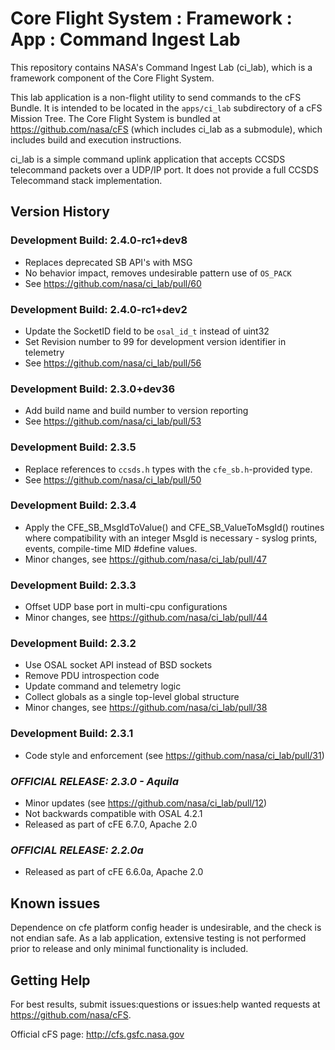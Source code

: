 # Core Flight System : Framework : App : Command Ingest Lab

This repository contains NASA's Command Ingest Lab (ci_lab), which is a framework component of the Core Flight System.

This lab application is a non-flight utility to send commands to the cFS Bundle. It is intended to be located in the `apps/ci_lab` subdirectory of a cFS Mission Tree. The Core Flight System is bundled at <https://github.com/nasa/cFS> (which includes ci_lab as a submodule), which includes build and execution instructions.

ci_lab is a simple command uplink application that accepts CCSDS telecommand packets over a UDP/IP port. It does not provide a full CCSDS Telecommand stack implementation.

## Version History

### Development Build: 2.4.0-rc1+dev8

- Replaces deprecated SB API's with MSG
- No behavior impact, removes undesirable pattern use of `OS_PACK`
- See <https://github.com/nasa/ci_lab/pull/60>

### Development Build: 2.4.0-rc1+dev2

- Update the SocketID field to be `osal_id_t` instead of uint32
- Set Revision number to 99 for development version identifier in telemetry
- See <https://github.com/nasa/ci_lab/pull/56>


### Development Build: 2.3.0+dev36

- Add build name and build number to version reporting
- See <https://github.com/nasa/ci_lab/pull/53>

### Development Build: 2.3.5

- Replace references to `ccsds.h` types with the `cfe_sb.h`-provided type.
- See <https://github.com/nasa/ci_lab/pull/50>

### Development Build: 2.3.4

- Apply the CFE_SB_MsgIdToValue() and CFE_SB_ValueToMsgId() routines where compatibility with an integer MsgId is necessary - syslog prints, events, compile-time MID #define values.
- Minor changes, see <https://github.com/nasa/ci_lab/pull/47>

### Development Build: 2.3.3

- Offset UDP base port in multi-cpu configurations
- Minor changes, see <https://github.com/nasa/ci_lab/pull/44>

### Development Build: 2.3.2

- Use OSAL socket API instead of BSD sockets
- Remove PDU introspection code
- Update command and telemetry logic
- Collect globals as a single top-level global structure
- Minor changes, see <https://github.com/nasa/ci_lab/pull/38>

### Development Build: 2.3.1

- Code style and enforcement (see <https://github.com/nasa/ci_lab/pull/31>)

### _**OFFICIAL RELEASE: 2.3.0 - Aquila**_

- Minor updates (see <https://github.com/nasa/ci_lab/pull/12>)
- Not backwards compatible with OSAL 4.2.1
- Released as part of cFE 6.7.0, Apache 2.0

### _**OFFICIAL RELEASE: 2.2.0a**_

- Released as part of cFE 6.6.0a, Apache 2.0

## Known issues

Dependence on cfe platform config header is undesirable, and the check is not endian safe. As a lab application, extensive testing is not performed prior to release and only minimal functionality is included.

## Getting Help

For best results, submit issues:questions or issues:help wanted requests at <https://github.com/nasa/cFS>.

Official cFS page: <http://cfs.gsfc.nasa.gov>
